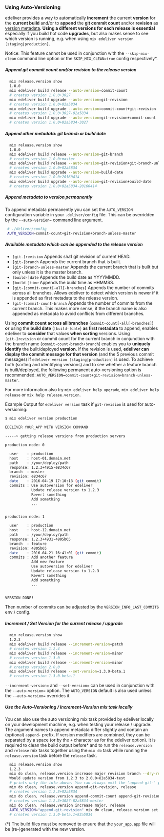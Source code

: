 ### Using Auto-Versioning

edeliver provides a way to automatically __increment__ the current __version__ for the __current build__ and/or to __append__ the __git commit count__ and/or __revision__ as [version metadata](http://semver.org/#spec-item-10).
__Using a different versions for each release is essential__ especially if you build hot code __upgrades__, but also makes sense to see which version is running, e.g. when using `mix edeliver version [staging|production]`.

Notice: This feature cannot be used in conjunction with the `--skip-mix-clean` command line option or the `SKIP_MIX_CLEAN=true` config respectively*.


##### Append git commit count and/or revision to the release version

```sh
  mix release.version show
  1.0.0
  mix edeliver build release --auto-version=commit-count
  # creates version 1.0.0+3027
  mix edeliver build upgrade --auto-version=git-revision
  # creates version 1.0.0+82a5834
  mix edeliver build upgrade --auto-version=commit-count+git-revision
  # creates version 1.0.0+3027-82a5834
  mix edeliver build upgrade --auto-version=git-revision+commit-count
  # creates version 1.0.0+82a5834-3027
```

##### Append other metadata: git branch or build date

```sh
  mix release.version show
  1.0.0
  mix edeliver build release --auto-version=git-branch
  # creates version 1.0.0+master
  mix edeliver build release --auto-version=git-revision+git-branch-unless-master
  # creates version 1.0.0+82a5834
  mix edeliver build upgrade --auto-version=build-date
  # creates version 1.0.0+20160414
  mix edeliver build upgrade --auto-version=git-revision+build-date
  # creates version 1.0.0+82a5834-20160414
```

##### Append metadata to version permanently

To append metadata permanently you can set the `AUTO_VERSION` configuration variable in your `.deliver/config` file. This can be overridden by the `--auto-version=` command line argument.

```sh
 # ./deliver/config
 AUTO_VERSION=commit-count+git-revision+branch-unless-master
```

##### Available metadata which can be appended to the release version


  * `[git-]revision` Appends sha1 git revision of current HEAD.
  * `[git-]branch` Appends the current branch that is built.
  * `[git-]branch-unless-master` Appends the current branch that is built but only unless it is the master branch.
  * `[build-]date` Appends the build date as YYYYMMDD.
  * `[build-]time` Appends the build time as HHMMSS.
  * `[git-]commit-count[-all[-branches]` Appends the number of commits across all branches.
    Allows edeliver to detect which version is newer if it is appended as first metadata to
    the release version.
  * `[git-]commit-count-branch` Appends the number of commits from the current branch.
    This makes more sense, if the branch name is also appended as metadata to avoid
    conflicts from different branches.


Using __commit count across all branches__ (`commit-count[-all[-branches]`) __or__ using the __build date__ (`[build-]date`) __as first metadata__ to append, enables edeliver to __consider__ that values __when sorting__ versions. Using `[git-]revision` or commit count for the current branch in conjunction with the branch name (`commit-count-branch+branch`) enables you to __uniquely identify__ the built/deployed __version__. If the revision is used, __edeliver can display the commit message for that version__ (and the 5 previous commit messages) if `edeliver version [staging|production]` is used. To achieve both (sorting and identifying versions) and to see whether a feature branch is built/deployed, the following permanent auto-versioning option is recommended: `AUTO_VERSION=commit-count+git-revision+branch-unless-master`.


For more information also try `mix edeliver help upgrade`, `mix edeliver help release` or `mix help release.version`.

Example Output for `edeliver version` task if `git-revision` is used for auto-versioning:

```sh
$ mix edeliver version production

EDELIVER YOUR_APP WITH VERSION COMMAND

-----> getting release versions from production servers

production node: 0

  user    : production
  host    : host-01.domain.net
  path    : /your/deploy/path
  response: 1.2.3+4915-e834c67
  branch  : master
  revision: e834c67
  date    : 2016-04-19 17:10:13 (git commit)
  commits : Use autoversion for edeliver
            Update release version to 1.2.3
            Revert something
            Add something
            ...


production node: 1

  user    : production
  host    : host-12.domain.net
  path    : /your/deploy/path
  response: 1.2.3+4931-4805b65
  branch  : feature
  revision: 4805b65
  date    : 2016-04-21 16:41:01 (git commit)
  commits : Add another feature
            Add new feature
            Use autoversion for edeliver
            Update release version to 1.2.3
            Revert something
            Add something
            ...


VERSION DONE!
```

Then number of commits can be adjusted by the `VERSION_INFO_LAST_COMMITS` env / config.

##### Increment / Set Version for the current release / upgrade

```sh
  mix release.version show
  1.2.3
  mix edeliver build release --increment-version=patch
  # creates version 1.2.4
  mix edeliver build release --increment-version=minor
  # creates version 1.3.0
  mix edeliver build release --increment-version=minor
  # creates version 2.0.0
  mix edeliver build release --set-version=1.3.0-beta.1
  # creates version 1.3.0-beta.1

```

`--increment-version=` and `--set-version=` can be used in conjunction with the `--auto-version=` option. The `AUTO_VERSION` default is also used unless the `--auto-version=` overrides it.

##### Use the Auto-Versioning / Increment-Version mix task locally

You can also use the auto versioning mix task provided by edeliver locally on your development machine, e.g. when testing your release / upgrade. The argument names to append metadata differ slightly and contain an (optional) `append-` prefix. If version modifiers are combined, they can be separated by a space (or by the `+` character as for the edeliver option).
It is required to clean the build output before* and to run the `release.version` and `release` mix tasks together using the `mix do` task while running the `release.version` task before the `release` task.

```sh
  mix release.version show
  1.2.3
  mix do clean, release.version increase major revision branch --dry-run
  Would update version from 1.2.3 to 2.0.0+82a5834-test
  # prints only the info above. You can always omit the 'append-git-' part.
  mix do clean, release.version append-git-revision, release
  # creates version 1.2.3+82a5834
  mix do clean, release.version append-commit-count append-git-revision append-git-branch, release
  # creates version 1.2.3+3027-82a5834-master
  mix do clean, release.version increase major, release
  AUTO_VERSION="append-git-revision" mix do clean, release.version set 1.3.0-beta.1, release
  # creates version 1.3.0-beta.1+82a5834
```

(*) The build files must be removed to ensure that the `your_app.app` file will be (re-)generated with the new version.

